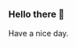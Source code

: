 ### Hello there 👋
Have a nice day.
<!--
![visitor](https://profile-counter.glitch.me/rahathossain690/count.svg)


**rahathossain690/rahathossain690** is a ✨ _special_ ✨ repository because its `README.md` (this file) appears on your GitHub profile.

Here are some ideas to get you started:

- 🔭 I’m currently working on node.js
- 🌱 I’m currently learning react
- 👯 I’m looking to collaborate on any thing. 
- 🤔 I’m looking for help with ...
- 💬 Ask me about ...
- 📫 How to reach me: ...
- 😄 Pronouns: ...
- ⚡ Fun fact: ...
-->

